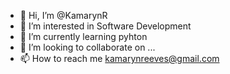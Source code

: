 - 👋 Hi, I’m @KamarynR
- 👀 I’m interested in Software Development
- 🌱 I’m currently learning pyhton
- 💞️ I’m looking to collaborate on ...
- 📫 How to reach me kamarynreeves@gmail.com

<!---
KamarynR/KamarynR is a ✨ special ✨ repository because its `README.md` (this file) appears on your GitHub profile.
You can click the Preview link to take a look at your changes.
--->
